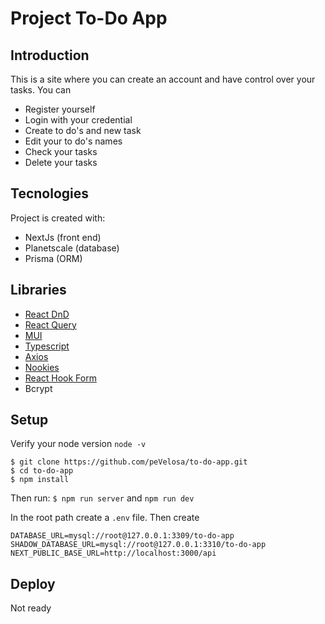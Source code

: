 # Project To-Do App

## Introduction

This is a site where you can create an account and have control over your tasks. You can

- Register yourself
- Login with your credential
- Create to do's and new task
- Edit your to do's names
- Check your tasks
- Delete your tasks

## Tecnologies

Project is created with:

- NextJs (front end)
- Planetscale (database)
- Prisma (ORM)

## Libraries

- [React DnD](https://react-dnd.github.io/react-dnd/about)
- [React Query](https://tanstack.com/query/latest/docs/react/overview)
- [MUI](https://mui.com/)
- [Typescript](https://www.typescriptlang.org/)
- [Axios](https://axios-http.com/)
- [Nookies](https://web.mobills.com.br/dashboard?utm_source=home_site&utm_content=iniciar_sessao)
- [React Hook Form](https://react-hook-form.com/)
- Bcrypt

## Setup

Verify your node version `node -v`

```
$ git clone https://github.com/peVelosa/to-do-app.git
$ cd to-do-app
$ npm install
```

Then run: `$ npm run server` and `npm run dev`

In the root path create a `.env` file. Then create

```
DATABASE_URL=mysql://root@127.0.0.1:3309/to-do-app
SHADOW_DATABASE_URL=mysql://root@127.0.0.1:3310/to-do-app
NEXT_PUBLIC_BASE_URL=http://localhost:3000/api
```

## Deploy

Not ready
